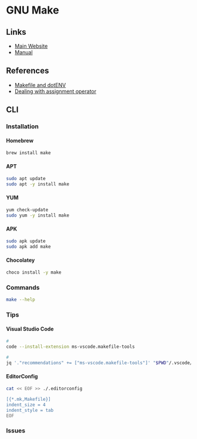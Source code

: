 # GNU Make

## Links

- [Main Website](https://gnu.org/software/make/)
- [Manual](https://gnu.org/software/make/manual/html_node/index.html)

## References

- [Makefile and dotENV](https://lithic.tech/blog/2020-05/makefile-dot-env)
- [Dealing with assignment operator](https://github.com/amjadmajid/Makefile#dealing-with-assignment-operator)

## CLI

### Installation

#### Homebrew

```sh
brew install make
```

#### APT

```sh
sudo apt update
sudo apt -y install make
```

#### YUM

```sh
yum check-update
sudo yum -y install make
```

#### APK

```sh
sudo apk update
sudo apk add make
```

#### Chocolatey

```sh
choco install -y make
```

### Commands

```sh
make --help
```

### Tips

#### Visual Studio Code

```sh
#
code --install-extension ms-vscode.makefile-tools

#
jq '."recommendations" += ["ms-vscode.makefile-tools"]' "$PWD"/.vscode/extensions.json | sponge "$PWD"/.vscode/extensions.json
```

<!-- Makefile entry point not found -->

#### EditorConfig

```sh
cat << EOF >> ./.editorconfig

[{*.mk,Makefile}]
indent_size = 4
indent_style = tab
EOF
```

<!-- ####

```sh
#
cat << EOF > ./Makefile
SHELL := /bin/sh

-include ./.env
-include ./mk.d/compose.mk
EOF
``` -->

### Issues

<!-- #### Missing GNU Readline Library

```log
/bin/sh: /tmp/_MEIl8vInH/libreadline.so.7: no version information available (required by /bin/sh)
```

TODO -->
